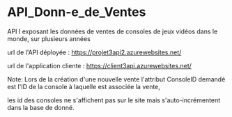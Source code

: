 # API_Donn-e_de_Ventes
API I exposant les données de ventes de consoles de jeux vidéos dans le monde, sur plusieurs années

url de l'API déployée : https://projet3api2.azurewebsites.net/

url de l'application cliente : https://client3api.azurewebsites.net/

Note:
Lors de la création d'une nouvelle vente l'attribut ConsoleID demandé est l'ID de la console à laquelle est associée la vente,

les id des consoles ne s'affichent pas sur le site mais s'auto-incrémentent dans la base de donné.
